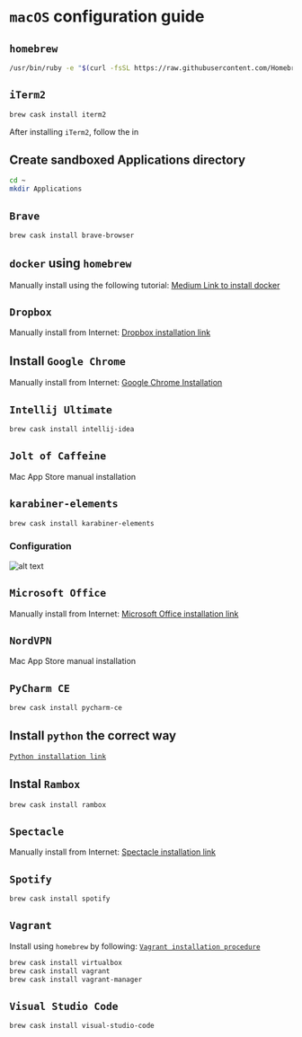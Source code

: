 # `macOS` configuration guide

## `homebrew`

```bash
/usr/bin/ruby -e "$(curl -fsSL https://raw.githubusercontent.com/Homebrew/install/master/install)"
```

## `iTerm2`

```bash
brew cask install iterm2
```

After installing `iTerm2`, follow the in

## Create sandboxed Applications directory
```bash
cd ~
mkdir Applications
```

## `Brave`
```bash
brew cask install brave-browser
```


## `docker` using `homebrew`
Manually install using the following tutorial: [Medium Link to install docker](https://medium.com/@yutafujii_59175/a-complete-one-by-one-guide-to-install-docker-on-your-mac-os-using-homebrew-e818eb4cfc3)

## `Dropbox`
Manually install from Internet: [Dropbox installation link](https://www.dropbox.com/install)

## Install `Google Chrome`
Manually install from Internet: [Google Chrome Installation](https://www.google.com/chrome/?brand=CHBD&gclid=Cj0KCQiAtrnuBRDXARIsABiN-7DwYfMptQpT89IC7YMyGO3KJjG9af1QhGZJfHlPn6n8TOdKQ7h9nkoaAlbPEALw_wcB&gclsrc=aw.ds)

## `Intellij Ultimate`
```bash
brew cask install intellij-idea
```

## `Jolt of Caffeine`
Mac App Store manual installation

## `karabiner-elements`
```bash
brew cask install karabiner-elements
```
### Configuration
![alt text](https://raw.githubusercontent.com/gnvalente92/configure-new-machine/master/macOS/resources/karabinerconfig.png)

## `Microsoft Office`
Manually install from Internet: [Microsoft Office installation link](https://www.office.com/)

## `NordVPN`
Mac App Store manual installation

## `PyCharm CE`
```bash
brew cask install pycharm-ce
```

## Install `python` the correct way
[`Python installation link`](https://opensource.com/article/19/6/virtual-environments-python-macos)

## Instal `Rambox`
```bash
brew cask install rambox
```

## `Spectacle`
Manually install from Internet: [Spectacle installation link](https://www.spectacleapp.com/)

## `Spotify`
```bash
brew cask install spotify
```

## `Vagrant`
Install using `homebrew` by following: [`Vagrant installation procedure`](https://sourabhbajaj.com/mac-setup/Vagrant/README.html)
```bash
brew cask install virtualbox
brew cask install vagrant
brew cask install vagrant-manager
```

## `Visual Studio Code`
```bash
brew cask install visual-studio-code
```
